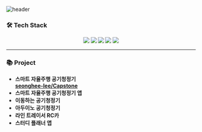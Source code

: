 ![header](https://capsule-render.vercel.app/api?type=slice&color=EADFF2&height=250&section=header&text=HyoJin%20SHIN&fontSize=70&animation=fadeIn&fontAlignY=38&desc=%20&descAlignY=62&descAlign=62)

<h3><b>🛠 Tech Stack<b></h3>
<p align="center">
<img src="https://img.shields.io/badge/-C-A8B9CC?style=flat-square&logo=C&logoColor=black"/> <img src="https://img.shields.io/badge/-C++-00599C?style=flat-square&logo=C%2B%2B&logoColor=white"/> <img src="https://img.shields.io/badge/Python-3766AB?style=flat-square&logo=Python&logoColor=white"/> <img src="https://img.shields.io/badge/MySQL-4479A1?style=flat-square&logo=MySQL&logoColor=black"/>  <img src="https://img.shields.io/badge/Android-3DDC84?style=flat-square&logo=Android&logoColor=white"/>
  
 ***
 <h3><b>📚 Project<b></h3>
   
   - 스마트 자율주행 공기청정기<br>
   [seonghee-lee/Capstone](https://github.com/seonghee-lee/Capstone)
   - 스마트 자율주행 공기청정기 앱
   - 이동하는 공기청정기
   - 아두이노 공기청정기
   - 라인 트레이서 RC카
   - 스터디 플래너 앱

